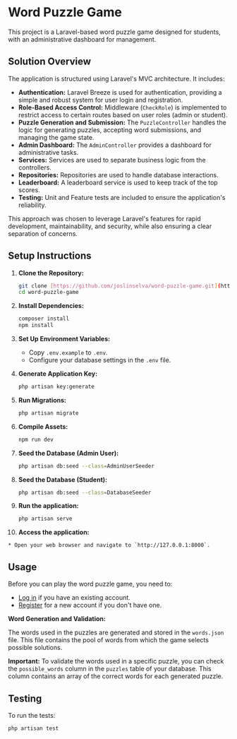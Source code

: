 # Word Puzzle Game

This project is a Laravel-based word puzzle game designed for students, with an administrative dashboard for management.

## Solution Overview

The application is structured using Laravel's MVC architecture. It includes:

* **Authentication:** Laravel Breeze is used for authentication, providing a simple and robust system for user login and registration.
* **Role-Based Access Control:** Middleware (`CheckRole`) is implemented to restrict access to certain routes based on user roles (admin or student).
* **Puzzle Generation and Submission:** The `PuzzleController` handles the logic for generating puzzles, accepting word submissions, and managing the game state.
* **Admin Dashboard:** The `AdminController` provides a dashboard for administrative tasks.
* **Services:** Services are used to separate business logic from the controllers.
* **Repositories:** Repositories are used to handle database interactions.
* **Leaderboard:** A leaderboard service is used to keep track of the top scores.
* **Testing:** Unit and Feature tests are included to ensure the application's reliability.

This approach was chosen to leverage Laravel's features for rapid development, maintainability, and security, while also ensuring a clear separation of concerns.

## Setup Instructions

1.  **Clone the Repository:**

    ```bash
    git clone [https://github.com/joslinselva/word-puzzle-game.git](https://github.com/joslinselva/word-puzzle-game.git)
    cd word-puzzle-game
    ```

2.  **Install Dependencies:**

    ```bash
    composer install
    npm install
    ```

3.  **Set Up Environment Variables:**

    * Copy `.env.example` to `.env`.
    * Configure your database settings in the `.env` file.

4.  **Generate Application Key:**

    ```bash
    php artisan key:generate
    ```

5.  **Run Migrations:**

    ```bash
    php artisan migrate
    ```

6.  **Compile Assets:**

    ```bash
    npm run dev
    ```

7.  **Seed the Database (Admin User):**

    ```bash
    php artisan db:seed --class=AdminUserSeeder
    ```

8.  **Seed the Database (Student):**

    ```bash
    php artisan db:seed --class=DatabaseSeeder
    ```

9.  **Run the application:**

    ```bash
    php artisan serve
    ```

10.  **Access the application:**

    * Open your web browser and navigate to `http://127.0.0.1:8000`.


## Usage

Before you can play the word puzzle game, you need to:

* [Log in](http://127.0.0.1:8000/login) if you have an existing account.
* [Register](http://127.0.0.1:8000/register) for a new account if you don't have one.

**Word Generation and Validation:**

The words used in the puzzles are generated and stored in the `words.json` file. This file contains the pool of words from which the game selects possible solutions.

**Important:** To validate the words used in a specific puzzle, you can check the `possible_words` column in the `puzzles` table of your database. This column contains an array of the correct words for each generated puzzle.


## Testing

To run the tests:

```bash
php artisan test

